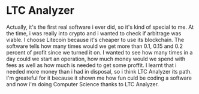 # LTC Analyzer

Actually, it\'s the first real software i ever did, so it\'s kind of special to me. At the time, i was really into crypto and i wanted to check if arbitrage was viable. I choose Litecoin because it\'s cheaper to use its blockchain. The software tells how many times would we get more than 0.1, 0.15 and 0.2 percent of profit since we turned it on. I wanted to see how many times in a day could we start an operation, how much money would we spend with fees as well as how much is needed to get some proffit. I learnt that i needed more money than i had in disposal, so i think LTC Analyzer its path. I\'m greateful for it because it shown me how fun culd be coding a software and now i\'m doing Computer Science thanks to LTC Analyzer.
